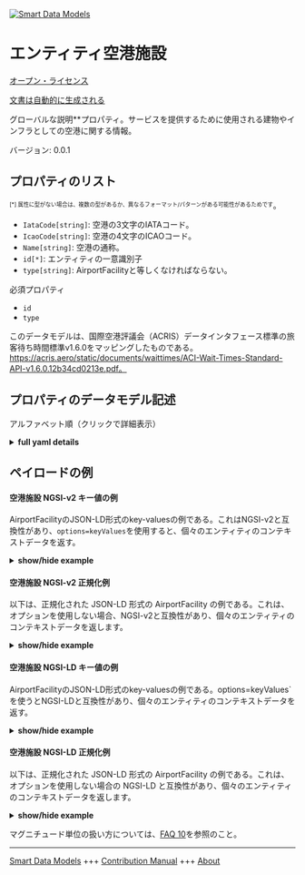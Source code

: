 <!-- 10-Header -->  
[![Smart Data Models](https://smartdatamodels.org/wp-content/uploads/2022/01/SmartDataModels_logo.png "Logo")](https://smartdatamodels.org)  
エンティティ空港施設  
==========<!-- /10-Header -->  
<!-- 15-License -->  
[オープン・ライセンス](https://github.com/smart-data-models//dataModel.ACRIS/blob/master/AirportFacility/LICENSE.md)  
[文書は自動的に生成される](https://docs.google.com/presentation/d/e/2PACX-1vTs-Ng5dIAwkg91oTTUdt8ua7woBXhPnwavZ0FxgR8BsAI_Ek3C5q97Nd94HS8KhP-r_quD4H0fgyt3/pub?start=false&loop=false&delayms=3000#slide=id.gb715ace035_0_60)  
<!-- /15-License -->  
<!-- 20-Description -->  
グローバルな説明**プロパティ。サービスを提供するために使用される建物やインフラとしての空港に関する情報。  
バージョン: 0.0.1  
<!-- /20-Description -->  
<!-- 30-PropertiesList -->  

## プロパティのリスト  

<sup><sub>[*] 属性に型がない場合は、複数の型があるか、異なるフォーマット/パターンがある可能性があるためです</sub></sup>。  
- `IataCode[string]`: 空港の3文字のIATAコード。  - `IcaoCode[string]`: 空港の4文字のICAOコード。  - `Name[string]`: 空港の通称。  - `id[*]`: エンティティの一意識別子  - `type[string]`: AirportFacilityと等しくなければならない。  <!-- /30-PropertiesList -->  
<!-- 35-RequiredProperties -->  
必須プロパティ  
- `id`  - `type`  <!-- /35-RequiredProperties -->  
<!-- 40-RequiredProperties -->  
このデータモデルは、国際空港評議会（ACRIS）データインタフェース標準の旅客待ち時間標準v1.6.0をマッピングしたものである。https://acris.aero/static/documents/waittimes/ACI-Wait-Times-Standard-API-v1.6.0.12b34cd0213e.pdf。  
<!-- /40-RequiredProperties -->  
<!-- 50-DataModelHeader -->  
## プロパティのデータモデル記述  
アルファベット順（クリックで詳細表示）  
<!-- /50-DataModelHeader -->  
<!-- 60-ModelYaml -->  
<details><summary><strong>full yaml details</strong></summary>    
```yaml  
AirportFacility:    
  description: Property. Information about an Airport as buildings or infrastructure used to provide services.    
  properties:    
    IataCode:    
      description: Three character IATA code for the Airport.    
      type: string    
      x-ngsi:    
        type: Property    
    IcaoCode:    
      description: Four character ICAO code for the Airport.    
      type: string    
      x-ngsi:    
        type: Property    
    Name:    
      description: Common name of the Airport.    
      type: string    
      x-ngsi:    
        type: Property    
    id:    
      anyOf:    
        - description: Identifier format of any NGSI entity    
          maxLength: 256    
          minLength: 1    
          pattern: ^[\w\-\.\{\}\$\+\*\[\]`|~^@!,:\\]+$    
          type: string    
          x-ngsi:    
            type: Property    
        - description: Identifier format of any NGSI entity    
          format: uri    
          type: string    
          x-ngsi:    
            type: Property    
      description: Unique identifier of the entity    
      x-ngsi:    
        type: Property    
    type:    
      description: It must be equal to AirportFacility.    
      enum:    
        - AirportFacility    
      type: string    
      x-ngsi:    
        type: Property    
  required:    
    - id    
    - type    
  type: object    
  x-derived-from: https://acris.aero/static/documents/waittimes/ACI-Wait-Times-API-Specification-v1.6.0.1c4ec122da9a.yaml    
  x-disclaimer: 'Redistribution and use in source and binary forms, with or without modification, are permitted  provided that the license conditions are met. Copyleft (c) 2022 Contributors to Smart Data Models Program'    
  x-license-url: https://github.com/smart-data-models/dataModel.ACRIS/blob/master/AirportFacility/LICENSE.md    
  x-model-schema: https://smart-data-models.github.io/dataModel.ACRIS/AirportFacility/schema.json    
  x-model-tags: ACRIS    
  x-version: 0.0.1    
```  
</details>    
<!-- /60-ModelYaml -->  
<!-- 70-MiddleNotes -->  
<!-- /70-MiddleNotes -->  
<!-- 80-Examples -->  
## ペイロードの例  
#### 空港施設 NGSI-v2 キー値の例  
AirportFacilityのJSON-LD形式のkey-valuesの例である。これはNGSI-v2と互換性があり、`options=keyValues`を使用すると、個々のエンティティのコンテキストデータを返す。  
<details><summary><strong>show/hide example</strong></summary>    
```json  
{  
    "id": "urn:ngsi-ld:AirportFacility:id:IUXP:30337114",  
    "type": "AirportFacility",  
    "IataCode": "BMA",  
    "IcaoCode": "ESSB",  
    "Name": "control"  
}  
```  
</details>  
#### 空港施設 NGSI-v2 正規化例  
以下は、正規化された JSON-LD 形式の AirportFacility の例である。これは、オプションを使用しない場合、NGSI-v2と互換性があり、個々のエンティティのコンテキストデータを返します。  
<details><summary><strong>show/hide example</strong></summary>    
```json  
{  
    "id": "urn:ngsi-ld:AirportFacility:id:CJKH:90684356",  
    "type": "AirportFacility",  
    "IataCode": {  
        "type": "Text",  
        "value": "YYT."  
    },  
    "IcaoCode": {  
        "type": "Text",  
        "value": "LE"  
    },  
    "Name": {  
        "type": "Text",  
        "value": "control"  
    }  
}  
```  
</details>  
#### 空港施設 NGSI-LD キー値の例  
AirportFacilityのJSON-LD形式のkey-valuesの例である。options=keyValues`を使うとNGSI-LDと互換性があり、個々のエンティティのコンテキストデータを返す。  
<details><summary><strong>show/hide example</strong></summary>    
```json  
{  
    "id": "urn:ngsi-ld:AirportFacility:id:IUXP:30337114",  
    "type": "AirportFacility",  
    "IataCode": "BMA",  
    "IcaoCode": "ESSB",  
    "Name": "control",  
    "@context": [  
        "https://raw.githubusercontent.com/smart-data-models/dataModel.ACRIS/master/context.jsonld"  
    ]  
}  
```  
</details>  
#### 空港施設 NGSI-LD 正規化例  
以下は、正規化された JSON-LD 形式の AirportFacility の例である。これは、オプションを使用しない場合の NGSI-LD と互換性があり、個々のエンティティのコンテキストデータを返します。  
<details><summary><strong>show/hide example</strong></summary>    
```json  
{  
    "id": "urn:ngsi-ld:AirportFacility:id:CJKH:90684356",  
    "type": "AirportFacility",  
    "IataCode": {  
        "type": "Property",  
        "value": "BMA"  
    },  
    "IcaoCode": {  
        "type": "Property",  
        "value": "ESSB"  
    },  
    "Name": {  
        "type": "Property",  
        "value": "control"  
    },  
    "@context": [  
        "https://raw.githubusercontent.com/smart-data-models/dataModel.ACRIS/master/context.jsonld"  
    ]  
}  
```  
</details><!-- /80-Examples -->  
<!-- 90-FooterNotes -->  
<!-- /90-FooterNotes -->  
<!-- 95-Units -->  
マグニチュード単位の扱い方については、[FAQ 10](https://smartdatamodels.org/index.php/faqs/)を参照のこと。  
<!-- /95-Units -->  
<!-- 97-LastFooter -->  
---  
[Smart Data Models](https://smartdatamodels.org) +++ [Contribution Manual](https://bit.ly/contribution_manual) +++ [About](https://bit.ly/Introduction_SDM)<!-- /97-LastFooter -->  
